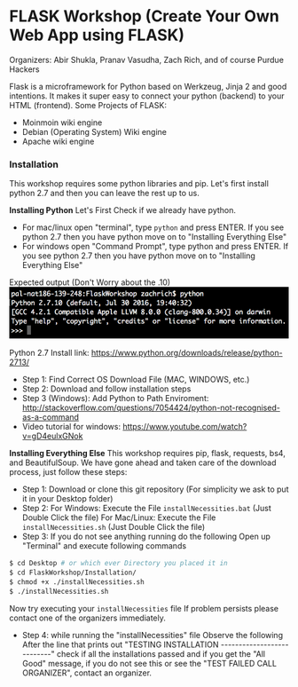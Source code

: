 # FLASK Workshop (Create Your Own Web App using FLASK)

Organizers: Abir Shukla, Pranav Vasudha, Zach Rich, and of course Purdue Hackers

Flask is a microframework for Python based on Werkzeug, Jinja 2 and good intentions. It makes it super easy to connect your python (backend) to your HTML (frontend).
Some Projects of FLASK:
  - Moinmoin wiki engine
  - Debian (Operating System) Wiki engine
  - Apache wiki engine

### Installation

This workshop requires some python libraries and pip.
Let's first install python 2.7 and then you can leave the rest up to us.

**Installing Python**
Let's First Check if we already have python.
- For mac/linux open "terminal", type `python` and press ENTER.
If you see python 2.7 then you have python move on to "Installing Everything Else"
- For windows open "Command Prompt", type python and press ENTER.
If you see python 2.7 then you have python move on to "Installing Everything Else"

Expected output (Don't Worry about the .10)
![screenshot of 2.7.10](public/img2.7.10.png)

Python 2.7 Install link: https://www.python.org/downloads/release/python-2713/
- Step 1: Find Correct OS Download File (MAC, WINDOWS, etc.)
- Step 2: Download and follow installation steps
- Step 3 (Windows): Add Python to Path Enviroment: http://stackoverflow.com/questions/7054424/python-not-recognised-as-a-command
- Video tutorial for windows: https://www.youtube.com/watch?v=gD4eulxGNok


**Installing Everything Else**
This workshop requires pip, flask, requests, bs4, and BeautifulSoup.
We have gone ahead and taken care of the download process, just follow these steps:
- Step 1: Download or clone this git repository (For simplicity we ask to put it in your Desktop folder)
- Step 2:
For Windows: Execute the File `installNecessities.bat` (Just Double Click the file)
For Mac/Linux: Execute the File `installNecessities.sh` (Just Double Click the file)
- Step 3: If you do not see anything running do the following
Open up "Terminal" and execute following commands
```sh
$ cd Desktop # or which ever Directory you placed it in
$ cd FlaskWorkshop/Installation/
$ chmod +x ./installNecessities.sh
$ ./installNecessities.sh
```
Now try executing your `installNecessities` file
If problem persists please contact one of the organizers immediately.
- Step 4: while running the "installNecessities" file Observe the following
After the line that prints out "TESTING INSTALLATION ---------------------------"
check if all the installations passed and if you get the "All Good" message,
if you do not see this or see the "TEST FAILED CALL ORGANIZER", contact an organizer.



[//]: # (These are reference links used in the body of this note and get stripped out when the markdown processor does its job. There is no need to format nicely because it shouldn't be seen. Thanks SO - http://stackoverflow.com/questions/4823468/store-comments-in-markdown-syntax)


   [dill]: <https://github.com/joemccann/dillinger>
   [git-repo-url]: <https://github.com/joemccann/dillinger.git>
   [john gruber]: <http://daringfireball.net>
   [df1]: <http://daringfireball.net/projects/markdown/>
   [markdown-it]: <https://github.com/markdown-it/markdown-it>
   [Ace Editor]: <http://ace.ajax.org>
   [node.js]: <http://nodejs.org>
   [Twitter Bootstrap]: <http://twitter.github.com/bootstrap/>
   [jQuery]: <http://jquery.com>
   [@tjholowaychuk]: <http://twitter.com/tjholowaychuk>
   [express]: <http://expressjs.com>
   [AngularJS]: <http://angularjs.org>
   [Gulp]: <http://gulpjs.com>

   [PlDb]: <https://github.com/joemccann/dillinger/tree/master/plugins/dropbox/README.md>
   [PlGh]: <https://github.com/joemccann/dillinger/tree/master/plugins/github/README.md>
   [PlGd]: <https://github.com/joemccann/dillinger/tree/master/plugins/googledrive/README.md>
   [PlOd]: <https://github.com/joemccann/dillinger/tree/master/plugins/onedrive/README.md>
   [PlMe]: <https://github.com/joemccann/dillinger/tree/master/plugins/medium/README.md>
   [PlGa]: <https://github.com/RahulHP/dillinger/blob/master/plugins/googleanalytics/README.md>
